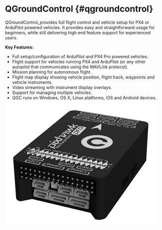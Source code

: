 # QGroundControl {#qgroundcontrol}

QGroundControl\_provides full flight control and vehicle setup for PX4 or ArduPilot powered vehicles. It provides easy and straightforward usage for beginners, while still delivering high end feature support for experienced users.

**Key Features:**

* Full setup/configuration of ArduPilot and PX4 Pro powered vehicles.
* Flight support for vehicles running PX4 and ArduPilot \(or any other autopilot that communicates using the MAVLink protocol\).
* Mission planning for autonomous flight.
* Flight map display showing vehicle position, flight track, waypoints and vehicle instruments.
* Video streaming with instrument display overlays.
* Support for managing multiple vehicles.
* QGC runs on Windows, OS X, Linux platforms, iOS and Android devices.

![](/images/pixhawk3D.jpg)



